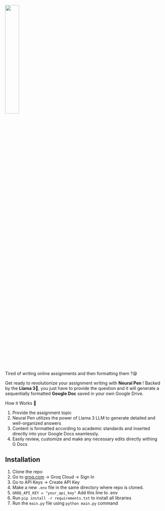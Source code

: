 <img src="https://github.com/user-attachments/assets/ddc7a5fc-fa6d-41a5-8e0d-e397074309a6" width='30%'>

Tired of writing online assignments and then formatting them ?😪

Get ready to revolutionize your assignment writing with **Neural Pen** ! Backed by the **Llama 3**🦙, you just have to provide the question and it will generate a sequentially formatted **Google Doc** saved in your own Google Drive. 

How it Works 🧐

1. Provide the assignment topic
2. Neural Pen utilizes the power of Llama 3 LLM to generate detailed and well-organized answers
3. Content is formatted according to academic standards and inserted directly into your Google Docs seamlessly. 
4. Easily review, customize and make any necessary edits directly withing G Docs

## Installation
1. Clone the repo 
2. Go to [groq.com](https://groq.com) -> Groq Cloud -> Sign In 
3. Go to API Keys -> Create API Key
4. Make a new ```.env``` file in the same directory where repo is cloned.
5. ```GROQ_API_KEY = "your_api_key"```
Add this line to .env
6. Run ```pip install -r requirements.txt``` to install all libraries
7. Run the ```main.py``` file using ```python main.py``` command


